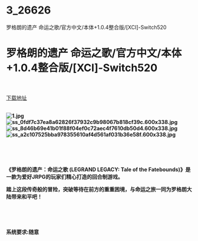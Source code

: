 # 3_26626
罗格朗的遗产 命运之歌/官方中文/本体+1.0.4整合版/[XCI]-Switch520
# 罗格朗的遗产 命运之歌/官方中文/本体+1.0.4整合版/[XCI]-Switch520
 <br/></br>
[下载地址](https://www.switch520.cc/article/26626 "下载地址")
<br/></br>

<p><strong><img title="1.jpg" src="https://www.switch520.cc/muke_img/2022_01_25_042819d613432.jpg" alt="1.jpg"></strong><br>
<strong><img title="ss_0fdf7c37ea8a62826f37932c9b98067b818cf39c.600x338.jpg" src="https://www.switch520.cc/muke_img/2022_01_25_a74c7119221e6.jpg" alt="ss_0fdf7c37ea8a62826f37932c9b98067b818cf39c.600x338.jpg"></strong><br>
<strong><img title="ss_8d46b69e41b01f88f04ef0c72aec4f7610db50d4.600x338.jpg" src="https://www.switch520.cc/muke_img/2022_01_25_368dd0e5f8ad7.jpg" alt="ss_8d46b69e41b01f88f04ef0c72aec4f7610db50d4.600x338.jpg"></strong><br>
<strong><img title="ss_a2c107525bba978355610af4d561af031b36e58f.600x338.jpg" src="https://www.switch520.cc/muke_img/2022_01_25_ba1b9e6feb06b.jpg" alt="ss_a2c107525bba978355610af4d561af031b36e58f.600x338.jpg">&nbsp;</strong></p>
<p>&nbsp;</p>
<p>&nbsp;</p>
<p><strong>《罗格朗的遗产：命运之歌 (LEGRAND LEGACY: Tale of the Fatebounds)》是一款为爱好JRPG的玩家们精心打造的回合制游戏。</strong></p>
<p><strong>踏上这段传奇般的冒险，突破等待在前方的重重困境，与命运之旅一同为罗格朗大陆带来和平吧！</strong></p>
<p>&nbsp;</p>
<p>&nbsp;</p>
<p><strong>系统要求:随意</strong></p>



<p>&nbsp;</p>
